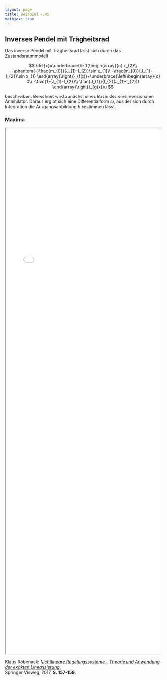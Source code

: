 ```yaml
---
layout: page
title: Beispiel 4.45
mathjax: true
---
```


## Inverses Pendel mit Trägheitsrad

Das inverse Pendel mit Trägheitsrad lässt sich durch das Zustandsraummodell

$$
\dot{x}=\underbrace{\left(\begin{array}{c}
x_{2}\\
\phantom{-}\frac{m_{0}}{J_{1}-I_{2}}\sin x_{1}\\
-\frac{m_{0}}{J_{1}-I_{2}}\sin x_{1}
\end{array}\right)}_{f(x)}+\underbrace{\left(\begin{array}{c}
0\\
-\frac{1}{J_{1}-I_{2}}\\
\frac{J_{1}}{I_{2}(J_{1}-I_{2})}
\end{array}\right)}_{g(x)}u
$$

beschreiben. Berechnet wird zunächst eines Basis des eindimensionalen Annihilator. Daraus ergibt sich eine Differentialform $\omega$, aus der sich durch Integration die Ausgangsabbildung $h$ bestimmen lässt.

### Maxima

<iframe src="Inverses_Pendel_mit_Rad_EZ.html" width="100%" height="1700"></iframe>


Klaus Röbenack:
[*Nichtlineare Regelungssysteme - Theorie und Anwendung der exakten Linearisierung.*](https://link.springer.com/book/10.1007/978-3-662-44091-9)   
Springer Vieweg, 2017, **S. 157-159**.

